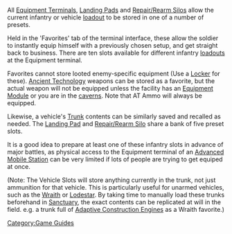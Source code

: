 All [Equipment Terminals](Equipment_Terminal "wikilink"), [Landing
Pads](Landing_Pad "wikilink") and [Repair/Rearm
Silos](Repair/Rearm_Silo "wikilink") allow the current infantry or
vehicle [loadout](loadout "wikilink") to be stored in one of a number of
presets.

Held in the 'Favorites' tab of the terminal interface, these allow the
soldier to instantly equip himself with a previously chosen setup, and
get straight back to business. There are ten slots available for
different infantry [loadouts](loadout "wikilink") at the Equipment
terminal.

Favorites cannot store looted enemy-specific equipment (Use a
[Locker](Locker "wikilink") for these). [Ancient
Technology](Ancient_Technology "wikilink") weapons can be stored as a
favorite, but the actual weapon will not be equipped unless the facility
has an [Equipment Module](Equipment_Module "wikilink") or you are in the
[caverns](cavern "wikilink"). Note that AT Ammo will always be equipped.

Likewise, a vehicle's [Trunk](Trunk "wikilink") contents can be
similarly saved and recalled as needed. The [Landing
Pad](Landing_Pad "wikilink") and [Repair/Rearm
Silo](Repair/Rearm_Silo "wikilink") share a bank of five preset slots.

It is a good idea to prepare at least one of these infantry slots in
advance of major battles, as physical access to the Equipment terminal
of an [Advanced Mobile Station](Advanced_Mobile_Station "wikilink") can
be very limited if lots of people are trying to get equiped at once.

(Note: The Vehicle Slots will store anything currently in the trunk, not
just ammunition for that vehicle. This is particularly useful for
unarmed vehicles, such as the [Wraith](Wraith "wikilink") or
[Lodestar](Lodestar "wikilink"). By taking time to manually load these
trunks beforehand in [Sanctuary](Sanctuary "wikilink"), the exact
contents can be replicated at will in the field. e.g. a trunk full of
[Adaptive Construction Engines](Adaptive_Construction_Engine "wikilink")
as a Wraith favorite.)

[Category:Game Guides](Category:Game_Guides "wikilink")